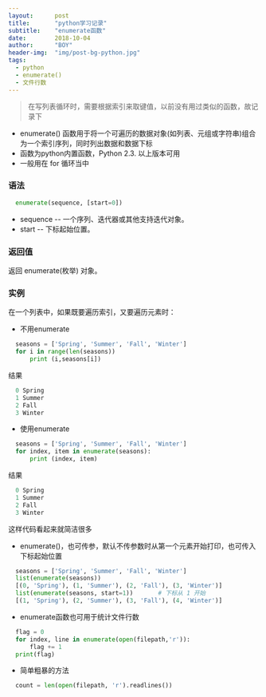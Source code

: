 ```yaml
---
layout:      post
title:       "python学习记录"
subtitle:    "enumerate函数"
date:        2018-10-04
author:      "BOY"
header-img:  "img/post-bg-python.jpg"
tags:
  - python
  - enumerate()
  - 文件行数
---
```



> 在写列表循环时，需要根据索引来取键值，以前没有用过类似的函数，故记录下



- enumerate() 函数用于将一个可遍历的数据对象(如列表、元组或字符串)组合为一个索引序列，同时列出数据和数据下标
- 函数为python内置函数，Python 2.3. 以上版本可用
- 一般用在 for 循环当中

### 语法 
```python
  enumerate(sequence, [start=0])
```
- sequence -- 一个序列、迭代器或其他支持迭代对象。
- start -- 下标起始位置。

### 返回值

返回 enumerate(枚举) 对象。


### 实例

在一个列表中，如果既要遍历索引，又要遍历元素时：
- 不用enumerate

```python
  seasons = ['Spring', 'Summer', 'Fall', 'Winter']  
  for i in range(len(seasons))  
      print (i,seasons[i])  
```

结果

```python
  0 Spring
  1 Summer
  2 Fall
  3 Winter
```

- 使用enumerate

```python
  seasons = ['Spring', 'Summer', 'Fall', 'Winter']
  for index, item in enumerate(seasons):
      print (index, item)
```

结果

```python
  0 Spring
  1 Summer
  2 Fall
  3 Winter
```
这样代码看起来就简洁很多

- enumerate()，也可传参，默认不传参数时从第一个元素开始打印，也可传入下标起始位置

```python
  seasons = ['Spring', 'Summer', 'Fall', 'Winter']
  list(enumerate(seasons))
  [(0, 'Spring'), (1, 'Summer'), (2, 'Fall'), (3, 'Winter')]
  list(enumerate(seasons, start=1))       # 下标从 1 开始
  [(1, 'Spring'), (2, 'Summer'), (3, 'Fall'), (4, 'Winter')]
```

- enumerate函数也可用于统计文件行数

```python
  flag = 0
  for index, line in enumerate(open(filepath,'r')): 
      flag += 1
  print(flag)
```

- 简单粗暴的方法

```python
  count = len(open(filepath, 'r').readlines())
```


